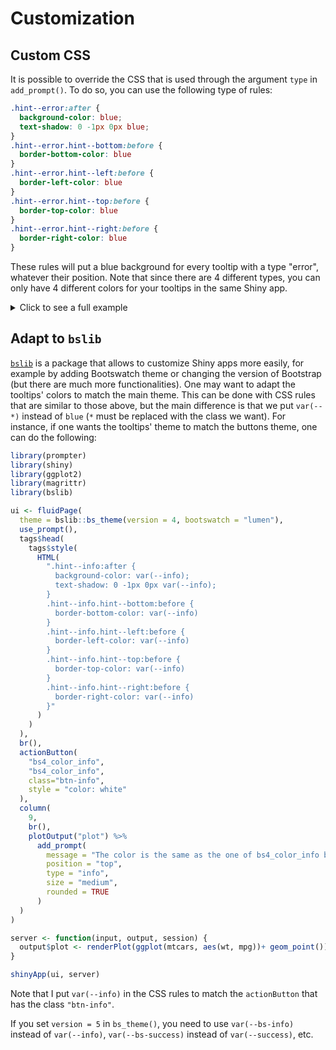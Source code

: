 # Customization

## Custom CSS

It is possible to override the CSS that is used through the argument `type` in `add_prompt()`. To do so, you can use the following type of rules:

```css
.hint--error:after {
  background-color: blue;
  text-shadow: 0 -1px 0px blue;
}
.hint--error.hint--bottom:before {
  border-bottom-color: blue
}
.hint--error.hint--left:before {
  border-left-color: blue
}
.hint--error.hint--top:before {
  border-top-color: blue
}
.hint--error.hint--right:before {
  border-right-color: blue
}
```
These rules will put a blue background for every tooltip with a type "error", whatever their position. Note that since there are 4 different types, you can only have 4 different colors for your tooltips in the same Shiny app.

<details>
  <summary>
    Click to see a full example
  </summary>
  <pre>
  
    library(prompter)
    library(shiny)
    
    ui <- fluidPage(
      
      use_prompt(),
      tags$head(
        tags$style(
          HTML(
            ".hint--error:after {
              background-color: blue;
              text-shadow: 0 -1px 0px blue;
            }
            .hint--error.hint--bottom:before {
              border-bottom-color: blue
            }
            .hint--error.hint--left:before {
              border-left-color: blue
            }
            .hint--error.hint--top:before {
              border-top-color: blue
            }
            .hint--error.hint--right:before {
              border-right-color: blue
            }"
          )
        )
      ),
      add_prompt(
        actionButton("plot", "click"), 
        position = "bottom", message = "this is a button", type = "error"
      )
    )
    
    server <- function(input, output, session) {}
    
    shinyApp(ui, server)

  </pre>
</details>


## Adapt to `bslib`

[`bslib`](https://rstudio.github.io/bslib/) is a package that allows to customize Shiny apps more easily, for example by adding Bootswatch theme or changing the version of Bootstrap (but there are much more functionalities). One may want to adapt the tooltips' colors to match the main theme. This can be done with CSS rules that are similar to those above, but the main difference is that we put `var(--*)` instead of `blue` (`*` must be replaced with the class we want). For instance, if one wants the tooltips' theme to match the buttons theme, one can do the following:

```r
library(prompter)
library(shiny)
library(ggplot2)
library(magrittr)
library(bslib)

ui <- fluidPage(
  theme = bslib::bs_theme(version = 4, bootswatch = "lumen"),
  use_prompt(),
  tags$head(
    tags$style(
      HTML(
        ".hint--info:after {
          background-color: var(--info);
          text-shadow: 0 -1px 0px var(--info);
        }
        .hint--info.hint--bottom:before {
          border-bottom-color: var(--info)
        }
        .hint--info.hint--left:before {
          border-left-color: var(--info)
        }
        .hint--info.hint--top:before {
          border-top-color: var(--info)
        }
        .hint--info.hint--right:before {
          border-right-color: var(--info)
        }"
      )
    )
  ),
  br(),
  actionButton(
    "bs4_color_info",
    "bs4_color_info",
    class="btn-info",
    style = "color: white"
  ),
  column(
    9,
    br(),
    plotOutput("plot") %>% 
      add_prompt(
        message = "The color is the same as the one of bs4_color_info button",
        position = "top", 
        type = "info", 
        size = "medium", 
        rounded = TRUE
      )
  )
)

server <- function(input, output, session) {
  output$plot <- renderPlot(ggplot(mtcars, aes(wt, mpg))+ geom_point())
}

shinyApp(ui, server)

```

Note that I put `var(--info)` in the CSS rules to match the `actionButton` that has the class `"btn-info"`. 

<Note>

If you set `version = 5` in `bs_theme()`, you need to use `var(--bs-info)` instead of `var(--info)`, `var(--bs-success)` instead of `var(--success)`, etc. 

</Note>
